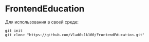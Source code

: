 # FrontendEducation

Для использования в своей среде:
```bush
git init
git clone "https://github.com/V1ad0s1k100/FrontendEducation.git"
```

